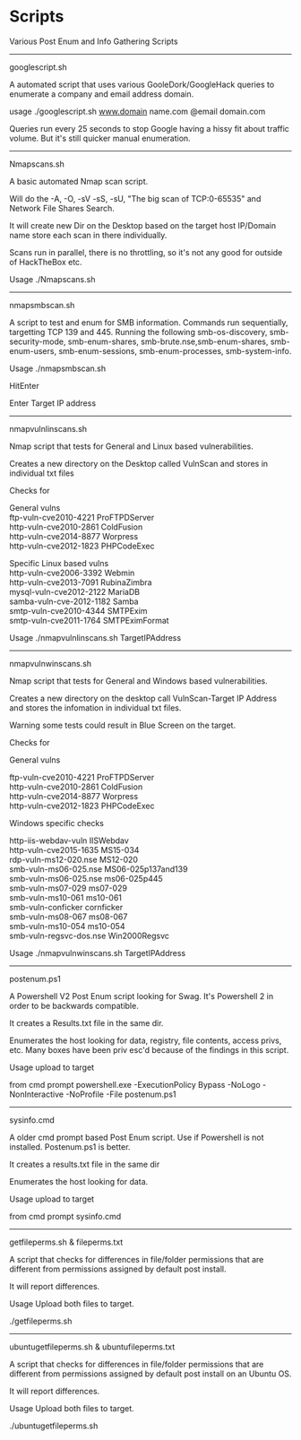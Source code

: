 # Scripts

Various Post Enum and Info Gathering Scripts

***************************

googlescript.sh

A automated script that uses various GooleDork/GoogleHack queries to enumerate a company and email address domain.

usage ./googlescript.sh www.domain name.com @email domain.com

Queries run every 25 seconds to stop Google having a hissy fit about traffic volume. But it's still quicker manual enumeration.

****************************

Nmapscans.sh

A basic automated Nmap scan script.

Will do the -A, -O, -sV -sS, -sU, "The big scan of TCP:0-65535" and Network File Shares Search.

It will create new Dir on the Desktop based on the target host IP/Domain name store each scan in there individually.

Scans run in parallel, there is no throttling, so it's not any good for outside of HackTheBox etc.

Usage
./Nmapscans.sh <target>
  
***************************

nmapsmbscan.sh

A script to test and enum for SMB information. Commands run sequentially, targetting TCP 139 and 445. 
Running the following
smb-os-discovery, smb-security-mode, smb-enum-shares, smb-brute.nse,smb-enum-shares, smb-enum-users, smb-enum-sessions, smb-enum-processes, smb-system-info.

Usage
./nmapsmbscan.sh

HitEnter

Enter Target IP address


***************************
 
nmapvulnlinscans.sh

Nmap script that tests for General and Linux based vulnerabilities.

Creates a new directory on the Desktop called VulnScan<Target IP Address> and stores in individual txt files

Checks for

General vulns</br>
ftp-vuln-cve2010-4221		ProFTPDServer</br>
http-vuln-cve2010-2861		ColdFusion</br>
http-vuln-cve2014-8877		Worpress</br>
http-vuln-cve2012-1823		PHPCodeExec</br>

Specific Linux based vulns</br>
http-vuln-cve2006-3392		Webmin</br>
http-vuln-cve2013-7091		RubinaZimbra</br>
mysql-vuln-cve2012-2122		MariaDB</br>
samba-vuln-cve-2012-1182	Samba</br>
smtp-vuln-cve2010-4344		SMTPExim</br>
smtp-vuln-cve2011-1764		SMTPEximFormat</br>


Usage
./nmapvulnlinscans.sh TargetIPAddress

***************************

nmapvulnwinscans.sh

Nmap script that tests for General and Windows based vulnerabilities.

Creates a new directory on the desktop call VulnScan-Target IP Address and stores the infomation in individual txt files.

Warning some tests could result in Blue Screen on the target.

Checks for

General vulns </br>

ftp-vuln-cve2010-4221 	ProFTPDServer</br> 
http-vuln-cve2010-2861 	ColdFusion </br>
http-vuln-cve2014-8877 	Worpress </br>
http-vuln-cve2012-1823 	PHPCodeExec</br>

Windows specific checks</br>

http-iis-webdav-vuln	IISWebdav</br>
http-vuln-cve2015-1635	MS15-034</br>
rdp-vuln-ms12-020.nse	MS12-020</br>
smb-vuln-ms06-025.nse	MS06-025p137and139</br>
smb-vuln-ms06-025.nse	ms06-025p445</br>
smb-vuln-ms07-029	ms07-029</br>
smb-vuln-ms10-061	ms10-061</br>
smb-vuln-conficker	cornficker</br>
smb-vuln-ms08-067	ms08-067</br>
smb-vuln-ms10-054	ms10-054</br>
smb-vuln-regsvc-dos.nse	Win2000Regsvc</br>


Usage ./nmapvulnwinscans.sh TargetIPAddress

*********************************

postenum.ps1

A Powershell V2 Post Enum script looking for Swag. It's Powershell 2 in order to be backwards compatible.

It creates a Results.txt file in the same dir.

Enumerates the host looking for data, registry, file contents, access privs, etc. Many boxes have been priv esc'd because of the findings in this script.

Usage
upload to target

from cmd prompt
powershell.exe -ExecutionPolicy Bypass -NoLogo -NonInteractive -NoProfile -File postenum.ps1

*********************************

sysinfo.cmd

A older cmd prompt based Post Enum script. Use if Powershell is not installed. Postenum.ps1 is better.

It creates a results.txt file in the same dir

Enumerates the host looking for data.

Usage
upload to target

from cmd prompt 
sysinfo.cmd

**************************

getfileperms.sh & fileperms.txt

A script that checks for differences in file/folder permissions that are different from permissions assigned by default post install.

It will report differences.

Usage
Upload both files to target.

./getfileperms.sh

**************************

ubuntugetfileperms.sh & ubuntufileperms.txt

A script that checks for differences in file/folder permissions that are different from permissions assigned by default post install on an Ubuntu OS.

It will report differences.

Usage
Upload both files to target.

./ubuntugetfileperms.sh
